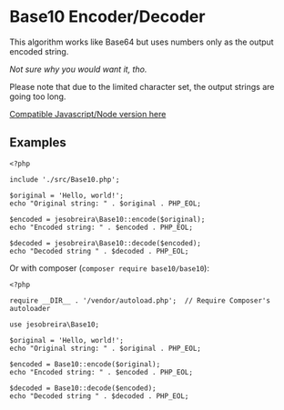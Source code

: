 # Base10 Encoder/Decoder

This algorithm works like Base64 but uses numbers only as the output encoded string.

_Not sure why you would want it, tho._

Please note that due to the limited character set, the output strings are going too long.

[Compatible Javascript/Node version here](https://www.npmjs.com/package/base10)

## Examples

```
<?php

include './src/Base10.php';

$original = 'Hello, world!';
echo "Original string: " . $original . PHP_EOL;

$encoded = jesobreira\Base10::encode($original);
echo "Encoded string: " . $encoded . PHP_EOL;

$decoded = jesobreira\Base10::decode($encoded);
echo "Decoded string " . $decoded . PHP_EOL;
```

Or with composer (`composer require base10/base10`):

```
<?php

require __DIR__ . '/vendor/autoload.php';  // Require Composer's autoloader

use jesobreira\Base10;

$original = 'Hello, world!';
echo "Original string: " . $original . PHP_EOL;

$encoded = Base10::encode($original);
echo "Encoded string: " . $encoded . PHP_EOL;

$decoded = Base10::decode($encoded);
echo "Decoded string " . $decoded . PHP_EOL;
```
